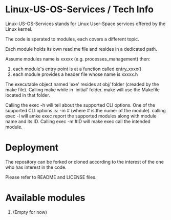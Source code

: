 # Linux-US-OS-Services / Tech Info

Linux-US-OS-Services stands for Linux User-Space services offered by the Linux kernel.

The code is sperated to modules, each covers a different topic.

Each module holds its own read me file and resides in a dedicated path.

Assume modules name is xxxxx (e.g. processes_management) then:
1. each module's entry point is at a function called entry_xxxx()
2. each module provides a header file whose name is xxxxx.h

The executable object named 'exe' resides at obj/ folder (creaded by the make file).
Calling make while in 'initial' folder. make will use the Makefile located in that folder.

Calling the exec -h will tell about the supported CLI options.
One of the supported CLI options is: -m # (where # is the numer of the module).
calling exec -l will amke exec report the supported modules along with module name and its ID.
Calling exec -m #ID will make exec call the intended module.


# Deployment

The repository can be forked or cloned according to the
interest of the one who has interest in the code.

Please refer to README and LICENSE files.


# Available modules

1. (Empty for now)
